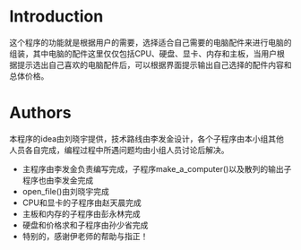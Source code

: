 # Introduction
这个程序的功能就是根据用户的需要，选择适合自己需要的电脑配件来进行电脑的组装，其中电脑的配件这里仅仅包括CPU、硬盘、显卡、内存和主板，当用户根据提示选出自己喜欢的电脑配件后，可以根据界面提示输出自己选择的配件内容和总体价格。

# Authors
本程序的idea由刘晓宇提供，技术路线由李发金设计，各个子程序由本小组其他人员各自完成，编程过程中所遇问题均由小组人员讨论后解决。
* 主程序由李发金负责编写完成，子程序make_a_computer()以及散列的输出子程序也由李发金完成
* open_file()由刘晓宇完成
* CPU和显卡的子程序由赵天晨完成
* 主板和内存的子程序由彭永林完成
* 硬盘和价格求和子程序由孙少省完成
* 特别的，感谢伊老师的帮助与指正！
